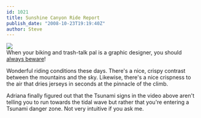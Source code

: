 ```yaml
---
id: 1021
title: Sunshine Canyon Ride Report
publish_date: "2008-10-23T19:19:40Z"
author: Steve
---
```

![](http://www.flagstafffrenzy.org/wp-content/uploads/2008/10/postcard.jpg)  
When your biking and trash-talk pal is a graphic designer, you should [always beware](http://www.flagstafffrenzy.org/wp-content/uploads/2008/10/postcard.jpg)!

Wonderful riding conditions these days. There's a nice, crispy contrast between the mountains and the sky. Likewise, there's a nice crispness to the air that dries jerseys in seconds at the pinnacle of the climb.

Adriana finally figured out that the Tsunami signs in the video above aren't telling you to run towards the tidal wave but rather that you're entering a Tsunami danger zone. Not very intuitive if you ask me.
